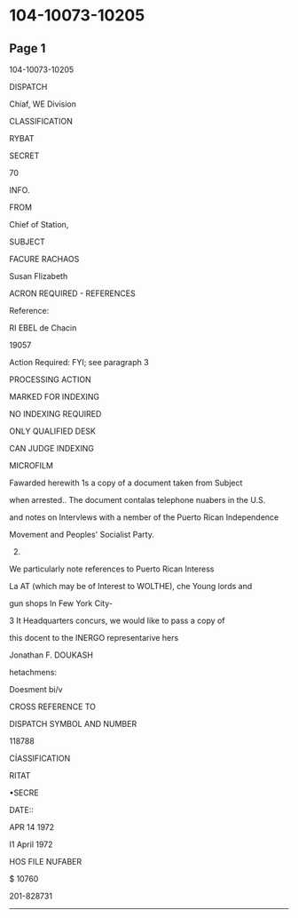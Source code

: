# 104-10073-10205

## Page 1

104-10073-10205

DISPATCH

Chiaf, WE Division

CLASSIFICATION

RYBAT

SECRET

70

INFO.

FROM

Chief of Station,

SUBJECT

FACURE RACHAOS

Susan Flizabeth

ACRON REQUIRED - REFERENCES

Reference:

RI EBEL de Chacin

19057

Action Required: FYI; see paragraph 3

PROCESSING ACTION

MARKED FOR INDEXING

NO INDEXING REQUIRED

ONLY QUALIFIED DESK

CAN JUDGE INDEXING

MICROFILM

Fawarded herewith 1s a copy of a document taken from Subject

when arrested.. The document contalas telephone nuabers in the U.S.

and notes on Intervlews with a nember of the Puerto Rican Independence

Movement and Peoples' Socialist Party.

2.

We particularly note references to Puerto Rican Interess

La AT (which may be of Interest to WOLTHE), che Young lords and

gun shops In Few York City-

3 It Headquarters concurs, we would Iike to pass a copy of

this docent to the INERGO representarive hers

Jonathan F. DOUKASH

hetachmens:

Doesment bi/v

CROSS REFERENCE TO

DISPATCH SYMBOL AND NUMBER

118788

CÍASSIFICATION

RITAT

•SECRE

DATE::

APR 14 1972

I1 April 1972

HOS FILE NUFABER

$ 10760

201-828731

---

